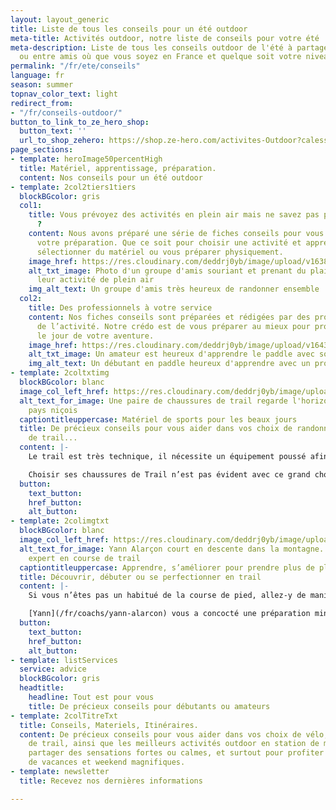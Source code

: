 ```yaml
---
layout: layout_generic
title: Liste de tous les conseils pour un été outdoor
meta-title: Activités outdoor, notre liste de conseils pour votre été
meta-description: Liste de tous les conseils outdoor de l'été à partager en famille
  ou entre amis où que vous soyez en France et quelque soit votre niveau
permalink: "/fr/ete/conseils"
language: fr
season: summer
topnav_color_text: light
redirect_from:
- "/fr/conseils-outdoor/"
button_to_link_to_ze_hero_shop:
  button_text: ''
  url_to_shop_zehero: https://shop.ze-hero.com/activites-Outdoor?calessonstype=all&catypegenderlistsummer=all&calessonsactivitytype=Ski&start-date=21%2F11%2F2021
page_sections:
- template: heroImage50percentHigh
  title: Matériel, apprentissage, préparation.
  content: Nos conseils pour un été outdoor
- template: 2col2tiers1tiers
  blockBGcolor: gris
  col1:
    title: Vous prévoyez des activités en plein air mais ne savez pas par où commencer
      ?
    content: Nous avons préparé une série de fiches conseils pour vous aider dans
      votre préparation. Que ce soit pour choisir une activité et apprendre la technique,
      sélectionner du matériel ou vous préparer physiquement.
    image_href: https://res.cloudinary.com/deddrj0yb/image/upload/v1638883619/website/summer/Activite-groupe-amis_xxcdut.jpg
    alt_txt_image: Photo d'un groupe d'amis souriant et prenant du plaisir durant
      leur activité de plein air
    img_alt_text: Un groupe d'amis très heureux de randonner ensemble
  col2:
    title: Des professionnels à votre service
    content: Nos fiches conseils sont préparées et rédigées par des professionnels
      de l’activité. Notre crédo est de vous préparer au mieux pour profiter un maximum
      le jour de votre aventure.
    image_href: https://res.cloudinary.com/deddrj0yb/image/upload/v1643121215/website/summer/hanif-mahmad-CbMLzxrvwcg-unsplash_ugwttz.jpg
    alt_txt_image: Un amateur est heureux d'apprendre le paddle avec son instructeur
    img_alt_text: Un débutant en paddle heureux d'apprendre avec un professionnel
- template: 2coltxtimg
  blockBGcolor: blanc
  image_col_left_href: https://res.cloudinary.com/deddrj0yb/image/upload/v1643111394/website/Conseil%20Equiepement/IMG_20200608_193006_btxb0l.jpg
  alt_text_for_image: Une paire de chaussures de trail regarde l'horizon depuis l'arrière
    pays niçois
  captiontitleuppercase: Matériel de sports pour les beaux jours
  title: De précieux conseils pour vous aider dans vos choix de randonnée, de surf,
    de trail...
  content: |-
    Le trail est très technique, il nécessite un équipement poussé afin d’alier légéreté et performance - [Lire notre fiche conseil sur comment bien s’équiper en trail](/fr/ete/conseils/equipement-trail).

    Choisir ses chaussures de Trail n’est pas évident avec ce grand choix. Yann, notre spéialiste trail vous dit tout dans cette fiche conseil - [Tout ce qu’il faut savoir sur les chaussures de trail](/fr/ete/conseils/chaussures-trail).
  button:
    text_button: 
    href_button: 
    alt_button: 
- template: 2colimgtxt
  blockBGcolor: blanc
  image_col_left_href: https://res.cloudinary.com/deddrj0yb/image/upload/v1643111394/website/Conseil%20Equiepement/IMG20210424154703_01_fatprs.jpg
  alt_text_for_image: Yann Alarçon court en descente dans la montagne. Yann est un
    expert en course de trail
  captiontitleuppercase: Apprendre, s’améliorer pour prendre plus de plaisir
  title: Découvrir, débuter ou se perfectionner en trail
  content: |-
    Si vous n’êtes pas un habitué de la course de pied, allez-y de manière très progressive, Yann vous dit tout pour vous lancer dans le trail - [Lire notre fiche conseil sur comment débuter le trail](/fr/ete/conseils/comment-debuter-trail).

    [Yann](/fr/coachs/yann-alarcon) vous a concocté une préparation minutieuse pour votre 1er trail - [Tout ce qu’il faut savoir sur la préparation d’une course de Trail](/fr/ete/conseils/preparation-course-trail).
  button:
    text_button: 
    href_button: 
    alt_button: 
- template: listServices
  service: advice
  blockBGcolor: gris
  headtitle:
    headline: Tout est pour vous
    title: De précieux conseils pour débutants ou amateurs
- template: 2colTitreTxt
  title: Conseils, Materiels, Itinéraires.
  content: De précieux conseils pour vous aider dans vos choix de vélo, de chaussures
    de trail, ainsi que les meilleurs activités outdoor en station de montagne pour
    partager des sensations fortes ou calmes, et surtout pour profiter pleinement
    de vacances et weekend magnifiques.
- template: newsletter
  title: Recevez nos dernières informations

---
```

